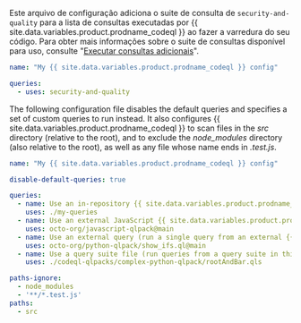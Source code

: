 Este arquivo de configuração adiciona o suite de consulta de `security-and-quality` para a lista de consultas executadas por {{ site.data.variables.product.prodname_codeql }} ao fazer a varredura do seu código. Para obter mais informações sobre o suite de consultas disponível para uso, consulte "[Executar consultas adicionais](#running-additional-queries)".

``` yaml
name: "My {{ site.data.variables.product.prodname_codeql }} config"

queries:
  - uses: security-and-quality
```

The following configuration file disables the default queries and specifies a set of custom queries to run instead. It also configures {{ site.data.variables.product.prodname_codeql }} to scan files in the  _src_ directory (relative to the root), and to exclude the _node_modules_ directory (also relative to the root), as well as any file whose name ends in _.test.js_.

``` yaml
name: "My {{ site.data.variables.product.prodname_codeql }} config"

disable-default-queries: true

queries:
  - name: Use an in-repository {{ site.data.variables.product.prodname_ql }} pack (run queries in the my-queries directory)
    uses: ./my-queries
  - name: Use an external JavaScript {{ site.data.variables.product.prodname_ql }} pack (run queries from an external repo)
    uses: octo-org/javascript-qlpack@main
  - name: Use an external query (run a single query from an external {{ site.data.variables.product.prodname_ql }} pack)
    uses: octo-org/python-qlpack/show_ifs.ql@main
  - name: Use a query suite file (run queries from a query suite in this repo)
    uses: ./codeql-qlpacks/complex-python-qlpack/rootAndBar.qls

paths-ignore: 
  - node_modules
  - '**/*.test.js'
paths:
  - src 
```
